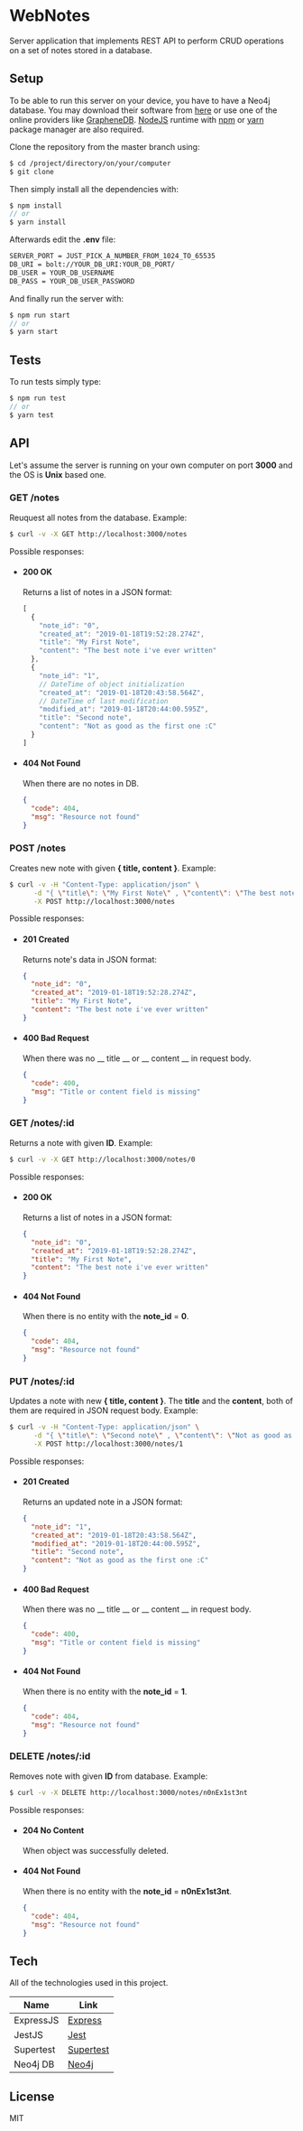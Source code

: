# WebNotes

Server application that implements REST API to perform CRUD operations on a set of notes stored in a database.



## Setup

To be able to run this server on your device, you have to have a Neo4j database. You may download their software from [here](<https://neo4j.com>) or use one of the online providers like [GrapheneDB]. [NodeJS] runtime with [npm] or [yarn] package manager are also required.

Clone the repository from the master branch using:

```sh
$ cd /project/directory/on/your/computer
$ git clone
```

Then simply install all the dependencies with:

```js
$ npm install
// or
$ yarn install
```

Afterwards edit the __.env__ file:

```sh
SERVER_PORT = JUST_PICK_A_NUMBER_FROM_1024_TO_65535
DB_URI = bolt://YOUR_DB_URI:YOUR_DB_PORT/
DB_USER = YOUR_DB_USERNAME
DB_PASS = YOUR_DB_USER_PASSWORD
```

And finally run the server with:

```js
$ npm run start
// or
$ yarn start
```

## Tests

To run tests simply type:
```js
$ npm run test
// or
$ yarn test
```


## API

Let's assume the server is running on your own computer on port __3000__ and the OS is __Unix__ based one.

### GET /notes
Reuquest all notes from the database. Example:

```sh 
$ curl -v -X GET http://localhost:3000/notes
```
Possible responses:

+ #### 200 OK
  Returns a list of notes in a JSON format:
  ```js
  [
    {
      "note_id": "0",
      "created_at": "2019-01-18T19:52:28.274Z",
      "title": "My First Note",
      "content": "The best note i've ever written"
    },
    {
      "note_id": "1",
      // DateTime of object initialization
      "created_at": "2019-01-18T20:43:58.564Z",
      // DateTime of last modification
      "modified_at": "2019-01-18T20:44:00.595Z",
      "title": "Second note",
      "content": "Not as good as the first one :C"
    }
  ]
  ```
+ #### 404 Not Found
  When there are no notes in DB.
  ```json
  {
    "code": 404,
    "msg": "Resource not found"
  }
  ```



### POST /notes
Creates new note with given __{ title, content }__. Example:

```sh 
$ curl -v -H "Content-Type: application/json" \
      -d "{ \"title\": \"My First Note\" , \"content\": \"The best note i've ever written\" }" \
      -X POST http://localhost:3000/notes
```

Possible responses:

+ #### 201 Created
  Returns note's data in JSON format:
  ```json
  {
    "note_id": "0",
    "created_at": "2019-01-18T19:52:28.274Z",
    "title": "My First Note",
    "content": "The best note i've ever written"
  }
  ```
+ #### 400 Bad Request
  When there was no __ title __ or __ content __ in request body.
  ```json
  {
    "code": 400,
    "msg": "Title or content field is missing"
  }
  ```



### GET /notes/:id
Returns a note with given __ID__. Example:

```sh 
$ curl -v -X GET http://localhost:3000/notes/0
```
Possible responses:

+ #### 200 OK
  Returns a list of notes in a JSON format:
  ```json
  {
    "note_id": "0",
    "created_at": "2019-01-18T19:52:28.274Z",
    "title": "My First Note",
    "content": "The best note i've ever written"
  }
  ```
+ #### 404 Not Found
  When there is no entity with the __note_id__ = __0__.
  ```json
  {
    "code": 404,
    "msg": "Resource not found"
  }
  ```



### PUT /notes/:id
Updates a note with new __{ title, content }__. The __title__ and the __content__, both of them are required in JSON request body. Example:

```sh 
$ curl -v -H "Content-Type: application/json" \
      -d "{ \"title\": \"Second note\" , \"content\": \"Not as good as the first one :C\" }" \
      -X POST http://localhost:3000/notes/1
```
Possible responses:

+ #### 201 Created
  Returns an updated note in a JSON format:
  ```json
  {
    "note_id": "1",
    "created_at": "2019-01-18T20:43:58.564Z",
    "modified_at": "2019-01-18T20:44:00.595Z",
    "title": "Second note",
    "content": "Not as good as the first one :C"
  }
  ```
+ #### 400 Bad Request
  When there was no __ title __ or __ content __ in request body.
  ```json
  {
    "code": 400,
    "msg": "Title or content field is missing"
  }
  ```
+ #### 404 Not Found
  When there is no entity with the __note_id__ = __1__.
  ```json
  {
    "code": 404,
    "msg": "Resource not found"
  }
  ```



### DELETE /notes/:id
Removes note with given __ID__ from database. Example:

```sh 
$ curl -v -X DELETE http://localhost:3000/notes/n0nEx1st3nt
```
Possible responses:

+ #### 204 No Content
  When object was successfully deleted.

+ #### 404 Not Found
  When there is no entity with the __note_id__ = __n0nEx1st3nt__.
  ```json
  {
    "code": 404,
    "msg": "Resource not found"
  }
  ```


## Tech
All of the technologies used in this project.

| Name | Link |
| - | - |
| ExpressJS | [Express] |
| JestJS | [Jest] |
| Supertest | [Supertest] |
| Neo4j DB | [Neo4j] |



## License

MIT

[NodeJS]: <https://nodejs.org>
[npm]: <https://www.npmjs.com>
[yarn]: <https://yarnpkg.com>
[Express]: <https://expressjs.com>
[Jest]: <https://jestjs.io>
[Supertest]: <https://github.com/visionmedia/supertest>
[Neo4j]: <https://neo4j.com>
[GrapheneDB]: <https://graphenedb.com>